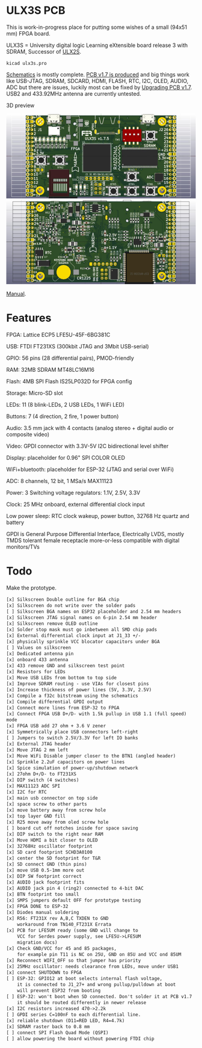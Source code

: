 # ULX3S PCB

This is work-in-progress place for putting
some wishes of a small (94x51 mm) FPGA board.

ULX3S = University digital logic Learning eXtensible
board release 3 with SDRAM, Successor of
[ULX2S](http://github.com/emard/ulx2s).

    kicad ulx3s.pro

[Schematics](/doc/schematics.pdf) is mostly complete.
[PCB v1.7 is produced](/pic/ulx3st-real.jpg)
and big things work like USB-JTAG, 
SDRAM, SDCARD, HDMI, FLASH, RTC, I2C, OLED, AUDIO, ADC
but there are issues, luckily most can be fixed by
[Upgrading PCB v1.7](/doc/pcb-v1.7-upgrade.md).
USB2 and 433.92MHz antenna are currently untested.

3D preview

![TOP](/pic/ulx3st.jpg)
![BOTTOM](/pic/ulx3sb.jpg)

[Manual](/doc/MANUAL.md).

# Features

FPGA: Lattice ECP5 LFE5U-45F-6BG381C

USB: FTDI FT231XS (300kbit JTAG and 3Mbit USB-serial)

GPIO: 56 pins (28 differential pairs), PMOD-friendly

RAM: 32MB SDRAM MT48LC16M16

Flash: 4MB SPI Flash IS25LP032D for FPGA config

Storage: Micro-SD slot

LEDs: 11 (8 blink-LEDs, 2 USB LEDs, 1 WiFi LED)

Buttons: 7 (4 direction, 2 fire, 1 power button)

Audio: 3.5 mm jack with 4 contacts (analog stereo + digital audio or composite video)

Video: GPDI connector with 3.3V-5V I2C bidirectional level shifter

Display: placeholder for 0.96" SPI COLOR OLED

WiFi+bluetooth: placeholder for ESP-32 (JTAG and serial over WiFi)

ADC: 8 channels, 12 bit, 1 MSa/s MAX11123

Power: 3 Switching voltage regulators: 1.1V, 2.5V, 3.3V

Clock: 25 MHz onboard, external differential clock input

Low power sleep: RTC clock wakeup, power button, 32768 Hz quartz and battery


GPDI is General Purpose Differential Interface,
Electrically LVDS, mostly TMDS tolerant
female receptacle more-or-less compatible
with digital monitors/TVs


# Todo

Make the prototype.

    [x] Silkscreen Double outline for BGA chip
    [x] Silkscreen do not write over the solder pads
    [ ] Silkscreen BGA names on ESP32 placeholder and 2.54 mm headers
    [x] Silkscreen JTAG signal names on 6-pin 2.54 mm header
    [x] Silkscreen remove OLED outline
    [x] Solder stop mask must go inbetween all SMD chip pads
    [x] External differential clock input at J1_33 +/-
    [x] physically sprinkle VCC blocator capacitors under BGA
    [ ] Values on silkscreen
    [x] Dedicated antenna pin
    [x] onboard 433 antenna
    [x] 433 remove GND and silkscreen test point
    [x] Resistors for LEDs
    [x] Move USB LEDs from bottom to top side
    [x] Improve SDRAM routing - use VIAs for closest pins
    [x] Increase thickness of power lines (5V, 3.3V, 2.5V)
    [x] Compile a f32c bitstream using the schematics
    [x] Compile differential GPDI output
    [x] Connect more lines from ESP-32 to FPGA
    [x] Connect FPGA USB D+/D- with 1.5k pullup in USB 1.1 (full speed) mode
    [x] FPGA USB add 27 ohm + 3.6 V zener
    [x] Symmetrically place USB connectors left-right 
    [ ] Jumpers to switch 2.5V/3.3V for left IO banks
    [x] External JTAG header
    [x] Move JTAG 2 mm left
    [x] Move WiFi Disable jumper closer to the BTN1 (angled header)
    [x] Sprinkle 2.2uF capacitors on power lines
    [x] Spice simulation of power-up/shutdown network
    [x] 27ohm D+/D- to FT231XS
    [x] DIP switch (4 switches)
    [x] MAX11123 ADC SPI
    [x] I2C for RTC
    [x] main usb connector on top side 
    [x] space screw to other parts
    [x] move battery away from screw hole
    [x] top layer GND fill
    [x] R25 move away from oled screw hole
    [ ] board cut off notches inisde for space saving
    [x] DIP switch to the right near RAM
    [x] Move HDMI a bit closer to OLED
    [x] 32768Hz oscillator footprint
    [x] SD card footprint SCHD3A0100
    [x] center the SD footprint for T&R
    [x] SD connect GND (thin pins)
    [x] move USB 0.5-1mm more out
    [x] DIP SW footprint correct
    [x] AUDIO jack footprint fits
    [x] AUDIO jack pin 4 (ring2) connected to 4-bit DAC
    [x] BTN footprint too small
    [x] SMPS jumpers default OFF for prototype testing
    [x] FPGA DONE to ESP-32
    [x] Diodes manual soldering
    [x] R56: FT231X rev A,B,C TXDEN to GND
        workaround from TN140_FT231X Errata
    [x] PCB for LFE5UM ready (some GND will change to
        VCC for Serdes power supply, see LFE5U->LFE5UM
        migration docs)
    [x] Check GND/VCC for 45 and 85 packages,
        for example pin T11 is NC on 25U, GND on 85U and VCC ond 85UM
    [x] Reconnect WIFI_OFF so that jumper has priority
    [x] 25MHz oscillator: needs clearance from LEDs, move under USB1
    [x] connect SHUTDOWN to FPGA
    [ ] ESP-32: GPIO12 at boot selects internal flash voltage,
        it is connected to J1_27+ and wrong pullup/pulldown at boot
        will prevent ESP32 from booting
    [ ] ESP-32: won't boot when SD connected. Don't solder it at PCB v1.7
        it should be routed differently in newer release
    [x] I2C resistors increased 470->2.2k
    [ ] GPDI series C=100nF to each differential line.
    [x] reliable shutdown (D11=RED LED, R4=4.7k)
    [x] SDRAM raster back to 0.8 mm
    [ ] connect SPI Flash Quad Mode (QSPI)
    [ ] allow powering the board without powering FTDI chip
